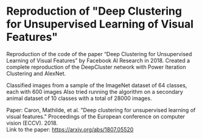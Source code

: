 # Reproduction of "Deep Clustering for Unsupervised Learning of Visual Features"

Reproduction of the code of the paper “Deep Clustering for Unsupervised Learning of Visual Features” by Facebook AI Research in 2018. Created a complete reproduction of the DeepCluster network with Power Iteration Clustering and AlexNet.

Classified images from a sample of the ImageNet dataset of 64 classes, each with 600 images
Also tried running the algorithm on a secondary animal dataset of 10 classes with a total of 28000 images.

Paper: Caron, Mathilde, et al. "Deep clustering for unsupervised learning of visual features." Proceedings of the European conference on computer vision (ECCV). 2018.<br/>
Link to the paper: https://arxiv.org/abs/1807.05520
